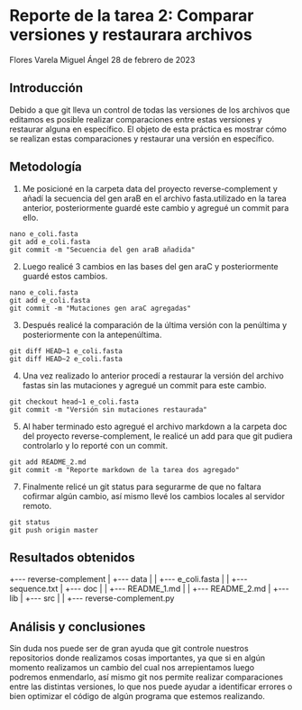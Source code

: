 # Reporte de la tarea 2: Comparar versiones y restaurara archivos
Flores Varela Miguel Ángel
28 de febrero de 2023

## Introducción
Debido a que git lleva un control de todas las versiones de los archivos que editamos es posible realizar comparaciones entre estas versiones y restaurar alguna en específico. El objeto de esta práctica es mostrar cómo se realizan estas comparaciones y restaurar una versión en específico.

## Metodología
1. Me posicioné en la carpeta data del proyecto reverse-complement y añadí la secuencia del gen araB en el archivo fasta.utilizado en la tarea anterior, posteriormente guardé este cambio y agregué un commit para ello.
```
nano e_coli.fasta
git add e_coli.fasta
git commit -m "Secuencia del gen araB añadida"
```
2. Luego realicé 3 cambios en las bases del gen araC y posteriormente guardé estos cambios.
```
nano e_coli.fasta
git add e_coli.fasta
git commit -m "Mutaciones gen araC agregadas"
```
3. Después realicé la comparación de la última versión con la penúltima y posteriormente con la antepenúltima.
```
git diff HEAD~1 e_coli.fasta
git diff HEAD~2 e_coli.fasta
```
4. Una vez realizado lo anterior procedí a restaurar la versión del archivo fastas sin las mutaciones y agregué un commit para este cambio.
```
git checkout head~1 e_coli.fasta
git commit -m "Versión sin mutaciones restaurada"
```
5. Al haber terminado esto agregué el archivo markdown a la carpeta doc del proyecto reverse-complement, le realicé un add para que git pudiera controlarlo y lo reporté con un commit.
```
git add README_2.md
git commit -m "Reporte markdown de la tarea dos agregado"
```
7. Finalmente relicé un git status para segurarme de que no faltara cofirmar algún cambio, así mismo llevé los cambios locales al servidor remoto.
```
git status
git push origin master
```

## Resultados obtenidos
+--- reverse-complement
|   +--- data
|   |   +--- e_coli.fasta
|   |   +--- sequence.txt
|   +--- doc
|   |   +--- README_1.md
|   |   +--- README_2.md
|   +--- lib
|   +--- src
|   |   +--- reverse-complement.py



## Análisis y conclusiones
Sin duda nos puede ser de gran ayuda que git controle nuestros repositorios donde realizamos cosas importantes, ya que si en algún momento realizamos un cambio del cual nos arrepientamos luego podremos enmendarlo, así mismo git nos permite realizar comparaciones entre las distintas versiones, lo que nos puede ayudar a identificar errores o bien optimizar el código de algún programa que estemos realizando.
